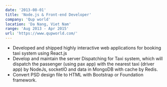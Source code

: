 ```yaml
---
date: '2013-08-01'
title: 'Node.js & Front-end Developer'
company: 'Qup world'
location: 'Da Nang, Viet Nam'
range: 'Aug 2013 - Apr 2015'
url: 'https://www.qupworld.com/'
---
```


- Developed and shipped highly interactive web applications for booking taxi system using React.js
- Develop and maintain the server Dispatching for Taxi system, which will dispatch the passenger (using pax app) with the nearest taxi (driver app) by NodeJs, socketIO and data in MongoDB with cache by Redis.
- Convert PSD design file to HTML with Bootstrap or Foundation framework.
